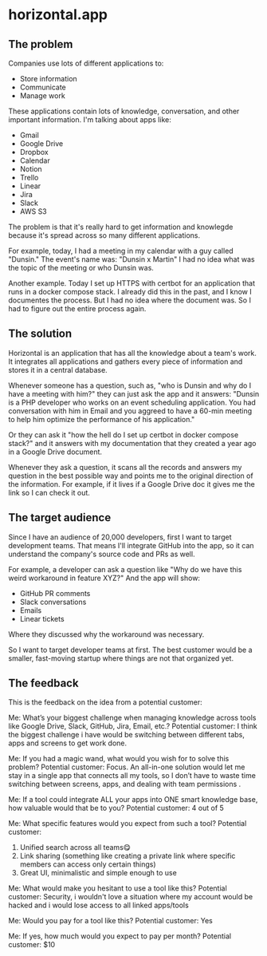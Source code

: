 # horizontal.app

## The problem
Companies use lots of different applications to:
- Store information
- Communicate
- Manage work

These applications contain lots of knowledge, conversation, and other important information.
I'm talking about apps like:
- Gmail
- Google Drive
- Dropbox
- Calendar
- Notion
- Trello
- Linear
- Jira
- Slack
- AWS S3

The problem is that it's really hard to get information and knowlegde because it's spread across so many different applications.

For example, today, I had a meeting in my calendar with a guy called "Dunsin." The event's name was: "Dunsin x Martin"
I had no idea what was the topic of the meeting or who Dunsin was.

Another example. Today I set up HTTPS with certbot for an application that runs in a docker compose stack. I already did this in the past, and I know I documentes the process. But I had no idea where the document was. So I had to figure out the entire process again.

## The solution
Horizontal is an application that has all the knowledge about a team's work.
It integrates all applications and gathers every piece of information and stores it in a central database.

Whenever someone has a question, such as, "who is Dunsin and why do I have a meeting with him?" they can just ask the app and it answers: "Dunsin is a PHP developer who works on an event scheduling application. You had conversation with him in Email and you aggreed to have a 60-min meeting to help him optimize the performance of his application."

Or they can ask it "how the hell do I set up certbot in docker compose stack?" and it answers with my documentation that they created a year ago in a Google Drive document.

Whenever they ask a question, it scans all the records and answers my question in the best possible way and points me to the original direction of the information. For example, if it lives if a Google Drive doc it gives me the link so I can check it out.

## The target audience

Since I have an audience of 20,000 developers, first I want to target development teams.
That means I'll integrate GitHub into the app, so it can understand the company's source code and PRs as well.

For example, a developer can ask a question like "Why do we have this weird workaround in feature XYZ?"
And the app will show:
- GitHub PR comments
- Slack conversations
- Emails
- Linear tickets

Where they discussed why the workaround was necessary.

So I want to target developer teams at first. The best customer would be a smaller, fast-moving startup where things are not that organized yet.

## The feedback

This is the feedback on the idea from a potential customer:

Me: What’s your biggest challenge when managing knowledge across tools like Google Drive, Slack, GitHub, Jira, Email, etc.?
Potential customer: I think the biggest challenge i have would be switching between different tabs, apps and screens to get work done.

Me: If you had a magic wand, what would you wish for to solve this problem?
Potential customer: Focus. An all-in-one solution would let me stay in a single app that connects all my tools, so I don’t have to waste time switching between screens, apps, and dealing with team permissions .

Me: If a tool could integrate ALL your apps into ONE smart knowledge base, how valuable would that be to you?
Potential customer: 4 out of 5

Me: What specific features would you expect from such a tool?
Potential customer:
1. Unified search across all teams😋
2. Link sharing (something like creating a private link where specific members can access only certain things)
3. Great UI, minimalistic and simple enough to use

Me: What would make you hesitant to use a tool like this?
Potential customer: Security, i wouldn't love a situation where my account would be hacked and i would lose access to all linked apps/tools

Me: Would you pay for a tool like this?
Potential customer: Yes

Me: If yes, how much would you expect to pay per month?
Potential customer: $10
